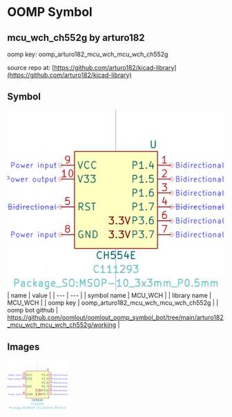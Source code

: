 # OOMP Symbol  
## mcu_wch_ch552g  by arturo182  
  
oomp key: oomp_arturo182_mcu_wch_mcu_wch_ch552g  
  
source repo at: [https://github.com/arturo182/kicad-library](https://github.com/arturo182/kicad-library)  
## Symbol  
  
[![working.png](working_600.png)](working.png)  
| name | value | 
| --- | --- | 
| symbol name | MCU_WCH | 
| library name | MCU_WCH | 
| oomp key | oomp_arturo182_mcu_wch_mcu_wch_ch552g | 
| oomp bot github | https://github.com/oomlout/oomlout_oomp_symbol_bot/tree/main/arturo182_mcu_wch_mcu_wch_ch552g/working | 
## Images  
  
[![working.png](working_140.png)](working.png)  
